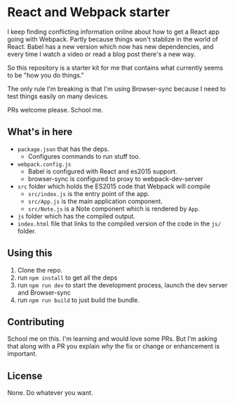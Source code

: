 # React and Webpack starter

I keep finding conflicting information online about how to get a React app going with Webpack. Partly because things won't stablize in the world of React. Babel has a new version which now has new dependencies, and every time I watch a video or read a blog post there's a new way.

So this repository is a starter kit for me that contains what currently seems to be "how you do things."

The only rule I'm breaking is that I'm using Browser-sync because I need to test things easily on many devices.

PRs welcome please. School me.

## What's in here

* `package.json` that has the deps.
    * Configures commands to run stuff too.
* `webpack.config.js`
    * Babel is configured with React and es2015 support.
    * browser-sync is configured to proxy to webpack-dev-server
* `src` folder which holds the ES2015 code that Webpack will compile
    * `src/index.js` is the entry point of the app.
    * `src/App.js` is the main application component.
    * `src/Note.js` is a Note component which is rendered by `App`.
* `js` folder which has the compiled output.
* `index.html` file that links to the compiled version of the code in the `js/` folder.


## Using this

1. Clone the repo.
2. run `npm install` to get all the deps
3. run `npm run dev` to start the development process, launch the dev server and Browser-sync
4. run `npm run build` to just build the bundle.

## Contributing

School me on this. I'm learning and would love some PRs. But I'm asking that along with a PR you explain *why* the fix or change or enhancement is important.

## License

None. Do whatever you want.
